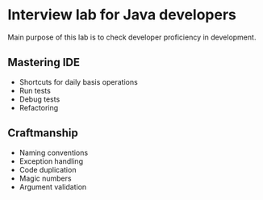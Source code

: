 Interview lab for Java developers
=================================

Main purpose of this lab is to check developer proficiency in development.

Mastering IDE
---------------------------------

* Shortcuts for daily basis operations
* Run tests
* Debug tests
* Refactoring


Craftmanship
---------------------------------

* Naming conventions
* Exception handling
* Code duplication
* Magic numbers
* Argument validation
